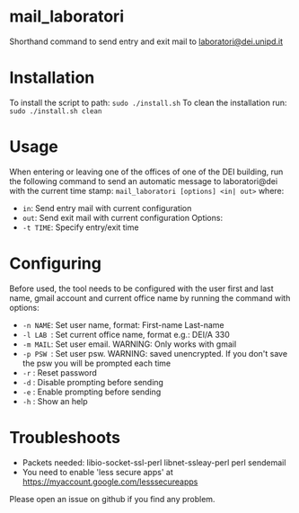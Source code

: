# mail_laboratori
Shorthand command to send entry and exit mail to laboratori@dei.unipd.it

# Installation
To install the script to path:
`sudo ./install.sh`
To clean the installation run:
`sudo ./install.sh clean`

# Usage

When entering or leaving one of the offices of one of the DEI building, 
run the following command to send an automatic message to laboratori@dei with the current time stamp:
`mail_laboratori [options] <in| out>`
where:
* `in`: Send entry mail with current configuration
* `out`: Send exit mail with current configuration
Options:
* `-t TIME`: Specify entry/exit time

# Configuring

Before used, the tool needs to be configured with the user first and last name, gmail account
and current office name by running the command with options:
* `-n NAME`: Set user name, format: First-name Last-name
* `-l LAB `: Set current office name, format e.g.: DEI/A 330
* `-m MAIL`: Set user email. WARNING: Only works with gmail
* `-p PSW `: Set user psw. WARNING: saved unencrypted. If you don't save the psw you will be prompted each time
* `-r` : Reset password
* `-d` : Disable prompting before sending
* `-e` : Enable prompting before sending
* `-h` : Show an help

# Troubleshoots

* Packets needed: libio-socket-ssl-perl libnet-ssleay-perl perl sendemail
* You need to enable 'less secure apps' at https://myaccount.google.com/lesssecureapps

Please open an issue on github if you find any problem.

